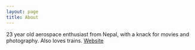 ```yaml
---
layout: page
title: About
---
```


23 year old aerospace enthusiast from Nepal, with a knack for movies and photography. Also loves trains. [Website](https://bibekyonzan.com.np)
